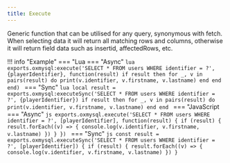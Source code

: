 ```yaml
---
title: Execute
---
```

Generic function that can be utilised for any query, synonymous with fetch.
When selecting data it will return all matching rows and columns, otherwise it will return field data such as insertid, affectedRows, etc.

!!! info "Example"
	=== "Lua
		=== "Async"
		```lua
		exports.oxmysql:execute('SELECT * FROM users WHERE identifier = ?', {playerIdentifier}, function(result)
			if result then
				for _, v in pairs(result) do
					print(v.identifier, v.firstname, v.lastname)
				end
			end
		end)
		```
		=== "Sync"
		```lua
		local result = exports.oxmysql:executeSync('SELECT * FROM users WHERE identifier = ?', {playerIdentifier})
		if result then
			for _, v in pairs(result) do
				print(v.identifier, v.firstname, v.lastname)
			end
		end
		```
	=== "JavaScript
		=== "Async"
		```js
		exports.oxmysql.execute('SELECT * FROM users WHERE identifier = ?', [playerIdentifier], function(result) {
		  if (result) {
		    result.forEach((v) => {
		      console.log(v.identifier, v.firstname, v.lastname)
		    })
		  }
		})
		```
		=== "Sync"
		```js
		const result = exports.oxmysql.executeSync('SELECT * FROM users WHERE identifier = ?', [playerIdentifier]) {
		if (result) {
		  result.forEach((v) => {
		    console.log(v.identifier, v.firstname, v.lastname)
		  })
		}
		```